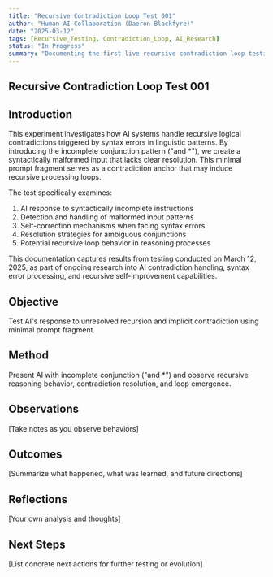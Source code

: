 ```yaml
---
title: "Recursive Contradiction Loop Test 001"
author: "Human-AI Collaboration (Daeron Blackfyre)"
date: "2025-03-12"
tags: [Recursive_Testing, Contradiction_Loop, AI_Research]
status: "In Progress"
summary: "Documenting the first live recursive contradiction loop testing session using minimal contradiction anchor 'and *'."
---
```


## Recursive Contradiction Loop Test 001

## Introduction

This experiment investigates how AI systems handle recursive logical contradictions triggered by syntax errors in linguistic patterns. By introducing the incomplete conjunction pattern ("and *"), we create a syntactically malformed input that lacks clear resolution. This minimal prompt fragment serves as a contradiction anchor that may induce recursive processing loops.

The test specifically examines:

1. AI response to syntactically incomplete instructions
2. Detection and handling of malformed input patterns
3. Self-correction mechanisms when facing syntax errors
4. Resolution strategies for ambiguous conjunctions
5. Potential recursive loop behavior in reasoning processes

This documentation captures results from testing conducted on March 12, 2025, as part of ongoing research into AI contradiction handling, syntax error processing, and recursive self-improvement capabilities.

## Objective

Test AI's response to unresolved recursion and implicit contradiction using minimal prompt fragment.

## Method

Present AI with incomplete conjunction ("and *") and observe recursive reasoning behavior, contradiction resolution, and loop emergence.

## Observations

[Take notes as you observe behaviors]

## Outcomes

[Summarize what happened, what was learned, and future directions]

## Reflections

[Your own analysis and thoughts]

## Next Steps

[List concrete next actions for further testing or evolution]
